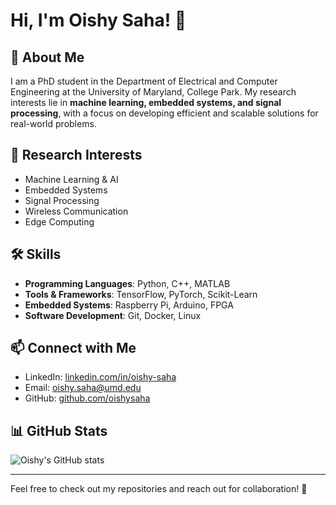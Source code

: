 # Hi, I'm Oishy Saha! 👋

## 🔬 About Me
I am a PhD student in the Department of Electrical and Computer Engineering at the University of Maryland, College Park. My research interests lie in **machine learning, embedded systems, and signal processing**, with a focus on developing efficient and scalable solutions for real-world problems.

## 🚀 Research Interests
- Machine Learning & AI
- Embedded Systems
- Signal Processing
- Wireless Communication
- Edge Computing

## 🛠️ Skills
- **Programming Languages**: Python, C++, MATLAB
- **Tools & Frameworks**: TensorFlow, PyTorch, Scikit-Learn
- **Embedded Systems**: Raspberry Pi, Arduino, FPGA
- **Software Development**: Git, Docker, Linux

## 📫 Connect with Me
- LinkedIn: [linkedin.com/in/oishy-saha](#)
- Email: [oishy.saha@umd.edu](mailto:osaha@umd.edu)
- GitHub: [github.com/oishysaha](#)

## 📊 GitHub Stats
![Oishy's GitHub stats](https://github-readme-stats.vercel.app/api?username=oishysaha&show_icons=true&theme=radical)

---
Feel free to check out my repositories and reach out for collaboration! 🚀
